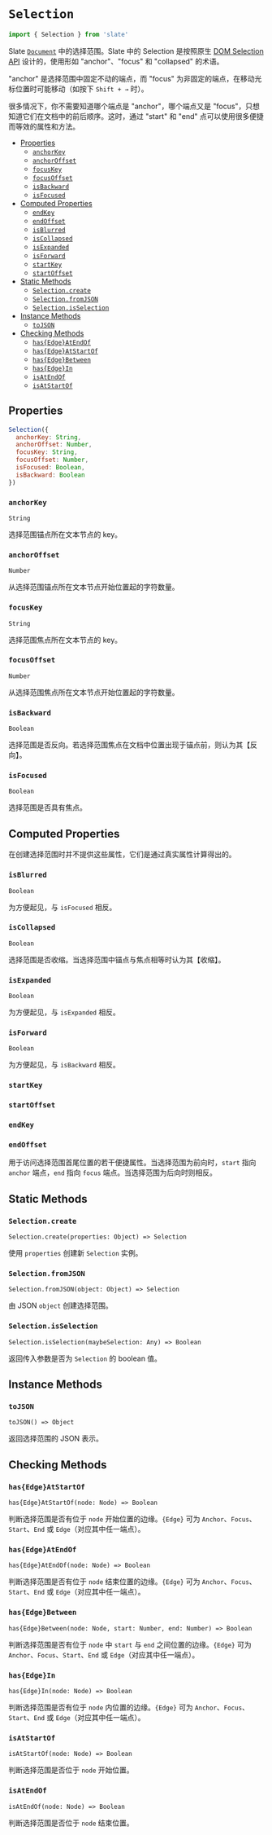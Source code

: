 
# `Selection`

```js
import { Selection } from 'slate'
```

Slate [`Document`](./document.md) 中的选择范围。Slate 中的 Selection 是按照原生 [DOM Selection API](https://developer.mozilla.org/en-US/docs/Web/API/Selection) 设计的，使用形如 "anchor"、"focus" 和 "collapsed" 的术语。

"anchor" 是选择范围中固定不动的端点，而 "focus" 为非固定的端点，在移动光标位置时可能移动（如按下 `Shift + →` 时）。

很多情况下，你不需要知道哪个端点是 "anchor"，哪个端点又是 "focus"，只想知道它们在文档中的前后顺序。这时，通过 "start" 和 "end" 点可以使用很多便捷而等效的属性和方法。

- [Properties](#properties)
  - [`anchorKey`](#anchorkey)
  - [`anchorOffset`](#anchoroffset)
  - [`focusKey`](#focuskey)
  - [`focusOffset`](#focusoffset)
  - [`isBackward`](#isbackward)
  - [`isFocused`](#isfocused)
- [Computed Properties](#computed-properties)
  - [`endKey`](#endkey)
  - [`endOffset`](#endoffset)
  - [`isBlurred`](#isblurred)
  - [`isCollapsed`](#iscollapsed)
  - [`isExpanded`](#isExpanded)
  - [`isForward`](#isForward)
  - [`startKey`](#startkey)
  - [`startOffset`](#startoffset)
- [Static Methods](#static-methods)
  - [`Selection.create`](#selectioncreate)
  - [`Selection.fromJSON`](#selectionfromjson)
  - [`Selection.isSelection`](#selectionisselection)
- [Instance Methods](#instance-methods)
  - [`toJSON`](#tojson)
- [Checking Methods](#checking-methods)
  - [`has{Edge}AtEndOf`](#hasedgeatendof)
  - [`has{Edge}AtStartOf`](#hasedgeatstartof)
  - [`has{Edge}Between`](#hasedgebetween)
  - [`has{Edge}In`](#hasedgein)
  - [`isAtEndOf`](#isatendof)
  - [`isAtStartOf`](#isatstartof)


## Properties

```js
Selection({
  anchorKey: String,
  anchorOffset: Number,
  focusKey: String,
  focusOffset: Number,
  isFocused: Boolean,
  isBackward: Boolean  
})
```

### `anchorKey`
`String`

选择范围锚点所在文本节点的 key。

### `anchorOffset`
`Number`

从选择范围锚点所在文本节点开始位置起的字符数量。

### `focusKey`
`String`

选择范围焦点所在文本节点的 key。

### `focusOffset`
`Number`

从选择范围焦点所在文本节点开始位置起的字符数量。

### `isBackward`
`Boolean`

选择范围是否反向。若选择范围焦点在文档中位置出现于锚点前，则认为其【反向】。

### `isFocused`
`Boolean`

选择范围是否具有焦点。


## Computed Properties

在创建选择范围时并不提供这些属性，它们是通过真实属性计算得出的。

### `isBlurred`
`Boolean`

为方便起见，与 `isFocused` 相反。

### `isCollapsed`
`Boolean`

选择范围是否收缩。当选择范围中锚点与焦点相等时认为其【收缩】。

### `isExpanded`
`Boolean`

为方便起见，与 `isExpanded` 相反。

### `isForward`
`Boolean`

为方便起见，与 `isBackward` 相反。

### `startKey`
### `startOffset`
### `endKey`
### `endOffset`

用于访问选择范围首尾位置的若干便捷属性。当选择范围为前向时，`start` 指向 `anchor` 端点，`end` 指向 `focus` 端点。当选择范围为后向时则相反。


## Static Methods

### `Selection.create`
`Selection.create(properties: Object) => Selection`

使用 `properties` 创建新 `Selection` 实例。

### `Selection.fromJSON`
`Selection.fromJSON(object: Object) => Selection`

由 JSON `object` 创建选择范围。

### `Selection.isSelection`
`Selection.isSelection(maybeSelection: Any) => Boolean`

返回传入参数是否为 `Selection` 的 boolean 值。


## Instance Methods

### `toJSON`
`toJSON() => Object`

返回选择范围的 JSON 表示。


## Checking Methods

### `has{Edge}AtStartOf`
`has{Edge}AtStartOf(node: Node) => Boolean`

判断选择范围是否有位于 `node` 开始位置的边缘。`{Edge}` 可为 `Anchor`、`Focus`、`Start`、`End` 或 `Edge`（对应其中任一端点）。

### `has{Edge}AtEndOf`
`has{Edge}AtEndOf(node: Node) => Boolean`

判断选择范围是否有位于 `node` 结束位置的边缘。`{Edge}` 可为 `Anchor`、`Focus`、`Start`、`End` 或 `Edge`（对应其中任一端点）。

### `has{Edge}Between`
`has{Edge}Between(node: Node, start: Number, end: Number) => Boolean`

判断选择范围是否有位于 `node` 中 `start` 与 `end` 之间位置的边缘。`{Edge}` 可为 `Anchor`、`Focus`、`Start`、`End` 或 `Edge`（对应其中任一端点）。

### `has{Edge}In`
`has{Edge}In(node: Node) => Boolean`

判断选择范围是否有位于 `node` 内位置的边缘。`{Edge}` 可为 `Anchor`、`Focus`、`Start`、`End` 或 `Edge`（对应其中任一端点）。

### `isAtStartOf`
`isAtStartOf(node: Node) => Boolean`

判断选择范围是否位于 `node` 开始位置。

### `isAtEndOf`
`isAtEndOf(node: Node) => Boolean`

判断选择范围是否位于 `node` 结束位置。
